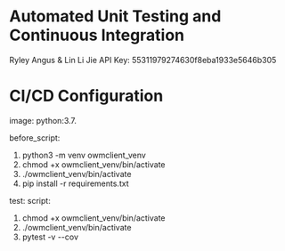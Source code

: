 # Automated Unit Testing and Continuous Integration

Ryley Angus & Lin Li Jie
API Key: 55311979274630f8eba1933e5646b305

# CI/CD Configuration
image: python:3.7.


before_script:
1. python3 -m venv owmclient_venv
2. chmod +x owmclient_venv/bin/activate
3. ./owmclient_venv/bin/activate
4. pip install -r requirements.txt
 
test:
 script:
 1. chmod +x owmclient_venv/bin/activate
 2. ./owmclient_venv/bin/activate
 3. pytest -v --cov
